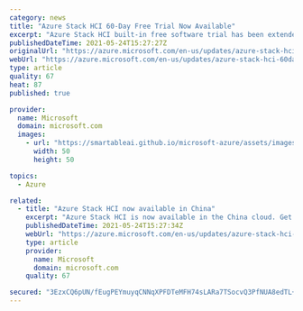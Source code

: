 ```yaml
---
category: news
title: "Azure Stack HCI 60-Day Free Trial Now Available"
excerpt: "Azure Stack HCI built-in free software trial has been extended from 30 to 60 days giving more time to evaluate the solution before making a purchasing decision."
publishedDateTime: 2021-05-24T15:27:27Z
originalUrl: "https://azure.microsoft.com/en-us/updates/azure-stack-hci-60day-free-trial-now-available/"
webUrl: "https://azure.microsoft.com/en-us/updates/azure-stack-hci-60day-free-trial-now-available/"
type: article
quality: 67
heat: 87
published: true

provider:
  name: Microsoft
  domain: microsoft.com
  images:
    - url: "https://smartableai.github.io/microsoft-azure/assets/images/organizations/microsoft.com-50x50.jpg"
      width: 50
      height: 50

topics:
  - Azure

related:
  - title: "Azure Stack HCI now available in China"
    excerpt: "Azure Stack HCI is now available in the China cloud. Get started in China with a 60-day free trial. "
    publishedDateTime: 2021-05-24T15:27:34Z
    webUrl: "https://azure.microsoft.com/en-us/updates/azure-stack-hci-now-available-in-china/"
    type: article
    provider:
      name: Microsoft
      domain: microsoft.com
    quality: 67

secured: "3EzxCQ6pUN/fEugPEYmuyqCNNqXPFDTeMFH74sLARa7TSocvQ3PfNUA8edTL+pYrGEUXeu0hIcub6HkoPoxvumWpYKf3o0vFmt95vqzWRfqedR9En6WcpIC1GedJ6HWqxc1SuV8LmS0XwVjbrdGbwohIyHPF2dZI62iyUUUUt8gpIk+PDWy38uA9tow3Rp7qvusdKy7yU7CRdhvbl8lJdxG8smY1MoRQBRqXYMo/hxTDYEaihZDtVC0ioFPQjbWp2NiAc9LZelx3of/GoO9jukB7rqkjR3Bx26McMUcNrp8yVJdFsguPoocfZ1P0i1j0CbtXy4VdtDr4HyM4hQ63JIGy9zhYZthXGUFDBIc4oS4=;iQqIXiQCaD2EhAr2nuMV3Q=="
---
```


